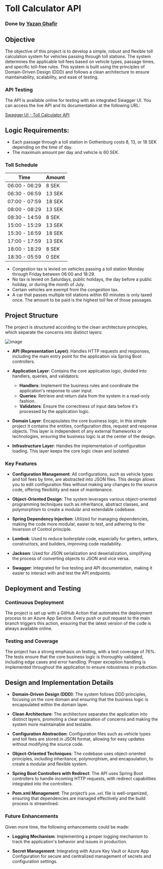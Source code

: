 # Toll Calculator API 
### Done by [Yazan Ghafir](https://yazanghafir.com)

## Objective

The objective of this project is to develop a simple, robust and flexible toll calculation system for vehicles passing through toll stations. The system determines the applicable toll fees based on vehicle types, passage times, and specific toll-free rules. This system is built using the principles of Domain-Driven Design (DDD) and follows a clean architecture to ensure maintainability, scalability, and ease of testing.

### API Testing

The API is available online for testing with an integrated Swagger UI. You can access the live API and its documentation at the following URL:

[Swagger UI - Toll Calculator API](https://toll-calculator-yazanghafir.azurewebsites.net/)

## Logic Requirements:

- Each passage through a toll station in Gothenburg costs 8, 13, or 18 SEK depending on the time of day.
- The maximum amount per day and vehicle is 60 SEK.

### Toll Schedule

| Time             | Amount  |
|------------------|---------|
| 06:00 - 06:29    | 8 SEK   |
| 06:30 - 06:59    | 13 SEK  |
| 07:00 - 07:59    | 18 SEK  |
| 08:00 - 08:29    | 13 SEK  |
| 08:30 - 14:59    | 8 SEK   |
| 15:00 - 15:29    | 13 SEK  |
| 15:30 - 16:59    | 18 SEK  |
| 17:00 - 17:59    | 13 SEK  |
| 18:00 - 18:29    | 8 SEK   |
| 18:30 - 05:59    | 0 SEK   |

- Congestion tax is levied on vehicles passing a toll station Monday through Friday between 06:00 and 18:29.
- No tax is levied on Saturdays, public holidays, the day before a public holiday, or during the month of July.
- Certain vehicles are exempt from the congestion tax.
- A car that passes multiple toll stations within 60 minutes is only taxed once. The amount to be paid is the highest toll fee of those passages.

## Project Structure

The project is structured according to the clean architecture principles, which separate the concerns into distinct layers:

![image](https://github.com/user-attachments/assets/91a51137-ce87-4782-9acb-5253e2547217)

- **API (Representation Layer)**: Handles HTTP requests and responses, including the main entry point for the application via Spring Boot controllers.
  
- **Application Layer**: Contains the core application logic, divided into handlers, queries, and validators:
  - **Handlers**: Implement the business rules and coordinate the application's response to user input.
  - **Queries**: Retrieve and return data from the system in a read-only fashion.
  - **Validators**: Ensure the correctness of input data before it's processed by the application logic.

- **Domain Layer**: Encapsulates the core business logic, in this simple project it contains the entities, configuration dtos, request and response objects. This layer is independent of any external frameworks or technologies, ensuring the business logic is at the center of the design.

- **Infrastructure Layer**: Handles the implementation of configuration loading. This layer keeps the core logic clean and isolated.

### Key Features

- **Configuration Management**: All configurations, such as vehicle types and toll fees by time, are abstracted into JSON files. This design allows you to edit configuration files without making any changes to the source code, offering flexibility and ease of maintenance.

- **Object-Oriented Design**: The system leverages various object-oriented programming techniques such as inheritance, abstract classes, and polymorphism to create a modular and extendable codebase.

- **Spring Dependency Injection**: Utilized for managing dependencies, making the code more modular, easier to test, and adhering to the Inversion of Control principle.

- **Lombok**: Used to reduce boilerplate code, especially for getters, setters, constructors, and builders, improving code readability.

- **Jackson**: Used for JSON serialization and deserialization, simplifying the process of converting objects to JSON and vice versa.

- **Swagger**: Integrated for live testing and API documentation, making it easier to interact with and test the API endpoints.

## Deployment and Testing

### Continuous Deployment

The project is set up with a GitHub Action that automates the deployment process to an Azure App Service. Every push or pull request to the main branch triggers this action, ensuring that the latest version of the code is always available online.

### Testing and Coverage

The project has a strong emphasis on testing, with a test coverage of 76%. The tests ensure that the core business logic is thoroughly validated, including edge cases and error handling. Proper exception handling is implemented throughout the application to ensure robustness in production.

## Design and Implementation Details

- **Domain-Driven Design (DDD)**: The system follows DDD principles, focusing on the core domain and ensuring that the business logic is encapsulated within the domain layer.

- **Clean Architecture**: The architecture separates the application into distinct layers, promoting a clear separation of concerns and making the system more maintainable and testable.

- **Configuration Abstraction**: Configuration files such as vehicle types and toll fees are stored in JSON format, allowing for easy updates without modifying the source code.

- **Object-Oriented Techniques**: The codebase uses object-oriented principles, including inheritance, polymorphism, and encapsulation, to create a modular and flexible system.

- **Spring Boot Controllers with Redirect**: The API uses Spring Boot controllers to handle incoming HTTP requests, with redirect capabilities integrated into the controllers.

- **Pom.xml Management**: The project’s `pom.xml` file is well-organized, ensuring that dependencies are managed effectively and the build process is streamlined.

### Future Enhancements

Given more time, the following enhancements could be made:

- **Logging Mechanism**: Implementing a proper logging mechanism to track the application's behavior and issues in production.

- **Secret Management**: Integrating with Azure Key Vault or Azure App Configuration for secure and centralized management of secrets and configuration settings.
